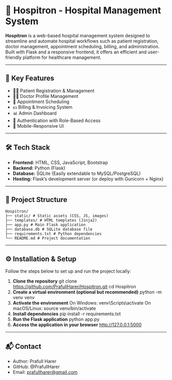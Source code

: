 # 🏥 Hospitron - Hospital Management System

**Hospitron** is a web-based hospital management system designed to streamline and automate hospital workflows such as patient registration, doctor management, appointment scheduling, billing, and administration. Built with Flask and a responsive frontend, it offers an efficient and user-friendly platform for healthcare management.

---

## 🚀 Key Features

- 🧑‍⚕️ Patient Registration & Management  
- 👨‍⚕️ Doctor Profile Management  
- 📅 Appointment Scheduling  
- 💵 Billing & Invoicing System  
- 📊 Admin Dashboard  
- 🔐 Authentication with Role-Based Access  
- 📱 Mobile-Responsive UI  

---

## 🛠️ Tech Stack

- **Frontend:** HTML, CSS, JavaScript, Bootstrap  
- **Backend:** Python (Flask)  
- **Database:** SQLite (Easily extendable to MySQL/PostgreSQL)  
- **Hosting:** Flask’s development server (or deploy with Gunicorn + Nginx)

---

## 📁 Project Structure

	Hospitron/
	├── static/ # Static assets (CSS, JS, images)
	├── templates/ # HTML templates (Jinja2)
	├── app.py # Main Flask application
	├── database.db # SQLite database file
	├── requirements.txt # Python dependencies
	└── README.md # Project documentation

---

## ⚙️ Installation & Setup

Follow the steps below to set up and run the project locally:

1. **Clone the repository**
	git clone https://github.com/PrafullHarer/Hospitron.git
	cd Hospitron
3. **Create a virtual environment (optional but recommended)**
	python -m venv venv
4. **Activate the environment**
	On Windows:
		venv\Scripts\activate
	On macOS/Linux:
		source venv/bin/activate
5. **Install dependencies**
	pip install -r requirements.txt
6. **Run the Flask application**
	python app.py
7. **Access the application in your browser**
	http://127.0.0.1:5000

---
## 📬 Contact

* Author: Prafull Harer
* GitHub: @PrafullHarer
* Email: prafullharer@gmail.com
